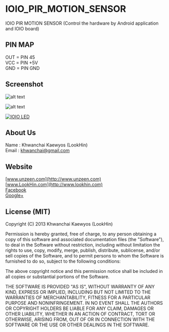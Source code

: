 IOIO_PIR_MOTION_SENSOR
======================

IOIO PIR MOTION SENSOR (Control the hardware by Android application and IOIO board)

## PIN MAP
OUT = PIN 45  
VCC = PIN +5V  
GND = PIN GND  

## Screenshot

![alt text](http://www.unzeen.com/github/IOIO_PIR_MOTION_SENSOR/2013-09-12_23-45-48.png "IOIO PIR MOTION SENSOR")

![alt text](http://www.unzeen.com/github/IOIO_PIR_MOTION_SENSOR/IMAG1046.jpg "IOIO PIR MOTION SENSOR")

[![IOIO LED](http://img.youtube.com/vi/SvN54_oQ7wU/0.jpg)](http://www.youtube.com/watch?v=SvN54_oQ7wU)


## About Us
Name : Khwanchai Kaewyos (LookHin)  
Email : khwanchai@gmail.com

## Website
[www.unzeen.com](http://www.unzeen.com)  
[www.LookHin.com](http://www.lookhin.com)  
[Facebook](https://www.facebook.com/LookHin)  
[Google+](https://plus.google.com/u/0/115201343913237885999/posts)




## License (MIT)

Copyright (C) 2013 Khwanchai Kaewyos (LookHin)

Permission is hereby granted, free of charge, to any person obtaining a copy of this software and associated documentation files (the "Software"), to deal in the Software without restriction, including without limitation the rights to use, copy, modify, merge, publish, distribute, sublicense, and/or sell copies of the Software, and to permit persons to whom the Software is furnished to do so, subject to the following conditions:

The above copyright notice and this permission notice shall be included in all copies or substantial portions of the Software.

THE SOFTWARE IS PROVIDED "AS IS", WITHOUT WARRANTY OF ANY KIND, EXPRESS OR IMPLIED, INCLUDING BUT NOT LIMITED TO THE WARRANTIES OF MERCHANTABILITY, FITNESS FOR A PARTICULAR PURPOSE AND NONINFRINGEMENT. IN NO EVENT SHALL THE AUTHORS OR COPYRIGHT HOLDERS BE LIABLE FOR ANY CLAIM, DAMAGES OR OTHER LIABILITY, WHETHER IN AN ACTION OF CONTRACT, TORT OR OTHERWISE, ARISING FROM, OUT OF OR IN CONNECTION WITH THE SOFTWARE OR THE USE OR OTHER DEALINGS IN THE SOFTWARE.
